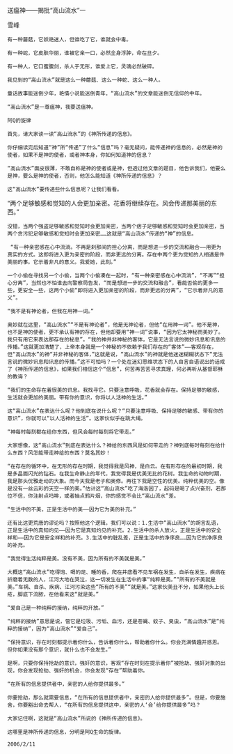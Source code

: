 送瘟神——揭批“高山流水”一

雪峰


    有一种蘑菇，它妖艳迷人，但谁吃了它，谁就会中毒。

    有一种蛇，它皮肤华丽，谁被它亲一口，必然全身浮肿，命在旦夕。

    有一种人，它口蜜腹剑，杀人于无形，谁爱上它，灵魂必然破碎。

    我见到的“高山流水”就是这么一种蘑菇、这么一种蛇、这么一种人。

    童话故事能迷倒少年，艳情小说能迷倒青年，“高山流水”的文章能迷倒无信仰的中年。

    “高山流水”是一尊瘟神，我要送瘟神。

    阿Q的旋律

    首先，请大家读一读“高山流水”的《神所传递的信息》。

    你仔细读完后知道“神”所“传递”了什么“信息”吗？毫无疑问，能传递神的信息的，必然是神的使者，如果不是神的使者，或者神本身，你如何知道神的信息？

    “高山流水”面皮很薄，不敢自称是神的使者或是神，但透过他文章的题目，他告诉我们，他要么是神，要么是神的使者，否则，他怎么能知道《神所传递的信息》？

    这“高山流水”要传递些什么信息呢？让我们看看。

   “两个足够敏感和觉知的人会更加亲密。花香将继续存在。风会传递那美丽的东西。”

    没错，当两个强盗足够敏感和觉知时会更加亲密，当两个痞子足够敏感和觉知时会更加亲密，当两个贪污犯足够敏感和觉知时会更加亲密……这就是“高山流水”传递的“神”的信息。

     “有一种亲密感在心中流淌。不再是刹那间的担心分离，而是想进一步的交流和融合——用更为真实的方式。这即将进入更为亲密的阶段，而非更远的分离。存在中两个更为觉知的人相遇是件美丽的事。它示着非凡的意义。我爱她，此刻。”

    一个小偷在寻找另一个小偷，当两个小偷凑在一起时，“有一种亲密感在心中流淌”，“不再”“担心分离”，当然也不怕谁去向警察局告发，“而是想进一步的交流和融合”，看能否偷的更多一些，更安全一些，这两个小偷“即将进入更加亲密的阶段，而非更远的分离”，“它示着非凡的意义”。

    “我不是有神论者，但我在用神一词。”

    奥妙就在这里，“高山流水”“不是有神论者”，他是无神论者，但他“在用神一词”。他不是神，也不是神的使者，更不承认有神的存在，但他却要用“神一词”说事，“因为它太神秘而美妙了。我只有用它来表达那存在的秘息”。“我的神并非神秘的客体，它是无法言说的微妙讯息和讯息的传播。”这就更加清楚了，上帝本身就是一个神秘的不依赖于我们存在的“客体”——客观存在，但“高山流水”的神“并非神秘的客体，”这就是说，“高山流水”的神就是他迷迷糊糊状态下“无法言说的微妙讯息和讯息的传播。”这不可怕吗？一个处在迷幻思维状态下的人自言自语说出的话成了《神所传递的信息》，如果我们相信这个“信息”，何苦再苦苦寻求真理，何必再听从基督耶稣的教诲？

    “我们的生命存在着很美的讯息。我找寻它。只要注意呼吸，花香就会存在。保持足够的敏感，生活就会更加的美丽。带有你的意识，你将以人活神的生活。”

    这“高山流水”在表达什么呢？他到底在说什么呢？“只要注意呼吸、保持足够的敏感、带有你的意识”，你就可以“以人活神的生活”。这家伙似乎在跳大绳。

    “神每时每刻都在给你东西，但风会每时每刻将它带走。”

    大家想像，这“高山流水”到底在表达什么？神给的东西风是如何带走的？神到底每时每刻在给什么东西？风怎能带走神给的东西？莫名其妙！

    “在存在的循环中，在无形的存在时期，我觉得我是风神，是白云。在有形存在的最初时期，我是多晶面闪光的钻石。在我生命静止的年代，我觉得我是优美无比的花树。我生命的动物时期，我是那头优雅走动的大象。而今天我是老子和奥修。再往下我是空性的优美。纯粹优美的空。像是没有一丝云彩的天空一样的美。”估计这“高山流水”吃了海洛因了，起码是喝了点兴奋剂，若那位不信，你注射点吗啡，或者抽点鸦片烟，你的感觉不会比“高山流水”差。

    “生活中的不美，正是生活中的美——因为它为美的补充。”

    还有比这更荒唐的谬论吗？按照他这个逻辑，我们可以说：1.生活中“高山流水”的胡言乱语，正是生活中的真知灼见——因为它是真知灼见的补充。2.生活中的杀人放火，正是生活中的安全祥和——因为它是安全祥和的补充。3.生活中的脏乱差，正是生活中的净序良……因为它的净序良的补充。

    “我觉得生活纯粹是美。没有不美，因为所有的不美就是美。”

    大概这“高山流水”吃得饱、喝的足、睡的香，爬在井底看不见车祸在发生，自杀在发生，疾病在折磨着无数的人，江河大地在哭泣，这一切发生在生活中的事“纯粹是美。”“所有的不美就是美。”车祸、自杀、疾病、江河污染这些“所有的不美”“就是美。”这家伙美丑不分，如果他头上长疮，脚底下流脓，在他看来这“就是美。”

    “爱自己是一种纯粹的接纳，纯粹的开放。”

    “纯粹的接纳”意思是说，管它是垃圾、污垢、血污，还是苍蝇、蚊子、臭虫，“高山流水”是“纯粹的接纳”，因为“高山流水”“爱自己”。

    “保持意识，存在时刻都提示着你什么，告诉着你什么，帮助着你什么。你会充满情趣并感恩。但你如果没有那个意识，就什么也不会发生。”

    是啊，只要你保持抢劫的意识，强奸的意识，客观“存在时刻在提示着你”被抢劫、强奸对象的出现，你会发现抢劫、强奸的机会，你会发现“存在”帮助着你。

    “在所有的信息提供者中，亲密的人给你提供最多。”

    你要抢劫，那么就需要信息，“在所有的信息提供者中，亲密的人给你提供最多”。但是，你要施舍，你要豁出命去帮人，“在所有的信息提供这中，亲密的人‘会’给你提供最多”吗？

    大家记住啊，这就是“高山流水”所说的《神所传递的信息》。

    这哪里是神所传递的信息，分明是阿Q生命的旋律。

    2006/2/11



